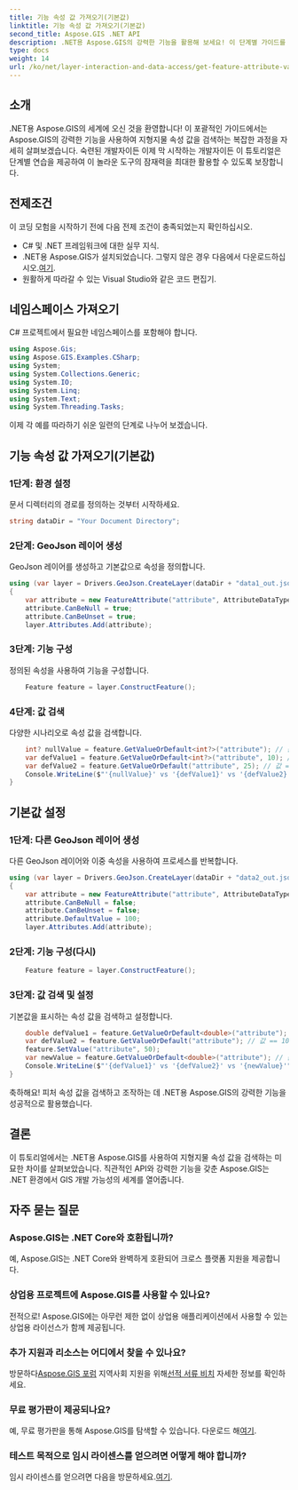 ```yaml
---
title: 기능 속성 값 가져오기(기본값)
linktitle: 기능 속성 값 가져오기(기본값)
second_title: Aspose.GIS .NET API
description: .NET용 Aspose.GIS의 강력한 기능을 활용해 보세요! 이 단계별 가이드를 통해 지형지물 속성 값을 손쉽게 검색하고 조작하세요. 지금 평가판을 다운로드하세요!
type: docs
weight: 14
url: /ko/net/layer-interaction-and-data-access/get-feature-attribute-value-default/
---
```

## 소개
.NET용 Aspose.GIS의 세계에 오신 것을 환영합니다! 이 포괄적인 가이드에서는 Aspose.GIS의 강력한 기능을 사용하여 지형지물 속성 값을 검색하는 복잡한 과정을 자세히 살펴보겠습니다. 숙련된 개발자이든 이제 막 시작하는 개발자이든 이 튜토리얼은 단계별 연습을 제공하여 이 놀라운 도구의 잠재력을 최대한 활용할 수 있도록 보장합니다.
## 전제조건
이 코딩 모험을 시작하기 전에 다음 전제 조건이 충족되었는지 확인하십시오.
- C# 및 .NET 프레임워크에 대한 실무 지식.
-  .NET용 Aspose.GIS가 설치되었습니다. 그렇지 않은 경우 다음에서 다운로드하십시오.[여기](https://releases.aspose.com/gis/net/).
- 원활하게 따라갈 수 있는 Visual Studio와 같은 코드 편집기.
## 네임스페이스 가져오기
C# 프로젝트에서 필요한 네임스페이스를 포함해야 합니다.
```csharp
using Aspose.Gis;
using Aspose.GIS.Examples.CSharp;
using System;
using System.Collections.Generic;
using System.IO;
using System.Linq;
using System.Text;
using System.Threading.Tasks;
```
이제 각 예를 따라하기 쉬운 일련의 단계로 나누어 보겠습니다.
## 기능 속성 값 가져오기(기본값)
### 1단계: 환경 설정
문서 디렉터리의 경로를 정의하는 것부터 시작하세요.
```csharp
string dataDir = "Your Document Directory";
```
### 2단계: GeoJson 레이어 생성
GeoJson 레이어를 생성하고 기본값으로 속성을 정의합니다.
```csharp
using (var layer = Drivers.GeoJson.CreateLayer(dataDir + "data1_out.json"))
{
    var attribute = new FeatureAttribute("attribute", AttributeDataType.Integer);
    attribute.CanBeNull = true;
    attribute.CanBeUnset = true;
    layer.Attributes.Add(attribute);
```
### 3단계: 기능 구성
정의된 속성을 사용하여 기능을 구성합니다.
```csharp
    Feature feature = layer.ConstructFeature();
```
### 4단계: 값 검색
다양한 시나리오로 속성 값을 검색합니다.
```csharp
    int? nullValue = feature.GetValueOrDefault<int?>("attribute"); // 값 == null
    var defValue1 = feature.GetValueOrDefault<int?>("attribute", 10); // 값 == 10
    var defValue2 = feature.GetValueOrDefault("attribute", 25); // 값 == 10
    Console.WriteLine($"'{nullValue}' vs '{defValue1}' vs '{defValue2}'");
}
```
## 기본값 설정
### 1단계: 다른 GeoJson 레이어 생성
다른 GeoJson 레이어와 이중 속성을 사용하여 프로세스를 반복합니다.
```csharp
using (var layer = Drivers.GeoJson.CreateLayer(dataDir + "data2_out.json"))
{
    var attribute = new FeatureAttribute("attribute", AttributeDataType.Double);
    attribute.CanBeNull = false;
    attribute.CanBeUnset = false;
    attribute.DefaultValue = 100;
    layer.Attributes.Add(attribute);
```
### 2단계: 기능 구성(다시)
```csharp
    Feature feature = layer.ConstructFeature();
```
### 3단계: 값 검색 및 설정
기본값을 표시하는 속성 값을 검색하고 설정합니다.
```csharp
    double defValue1 = feature.GetValueOrDefault<double>("attribute"); // 값 == 100
    var defValue2 = feature.GetValueOrDefault("attribute"); // 값 == 100
    feature.SetValue("attribute", 50);
    var newValue = feature.GetValueOrDefault<double>("attribute"); // 값 == 50
    Console.WriteLine($"'{defValue1}' vs '{defValue2}' vs '{newValue}'");
}
```
축하해요! 피처 속성 값을 검색하고 조작하는 데 .NET용 Aspose.GIS의 강력한 기능을 성공적으로 활용했습니다.
## 결론
이 튜토리얼에서는 .NET용 Aspose.GIS를 사용하여 지형지물 속성 값을 검색하는 미묘한 차이를 살펴보았습니다. 직관적인 API와 강력한 기능을 갖춘 Aspose.GIS는 .NET 환경에서 GIS 개발 가능성의 세계를 열어줍니다.
## 자주 묻는 질문
### Aspose.GIS는 .NET Core와 호환됩니까?
예, Aspose.GIS는 .NET Core와 완벽하게 호환되어 크로스 플랫폼 지원을 제공합니다.
### 상업용 프로젝트에 Aspose.GIS를 사용할 수 있나요?
전적으로! Aspose.GIS에는 아무런 제한 없이 상업용 애플리케이션에서 사용할 수 있는 상업용 라이선스가 함께 제공됩니다.
### 추가 지원과 리소스는 어디에서 찾을 수 있나요?
 방문하다[Aspose.GIS 포럼](https://forum.aspose.com/c/gis/33) 지역사회 지원을 위해[선적 서류 비치](https://reference.aspose.com/gis/net/) 자세한 정보를 확인하세요.
### 무료 평가판이 제공되나요?
 예, 무료 평가판을 통해 Aspose.GIS를 탐색할 수 있습니다. 다운로드 해[여기](https://releases.aspose.com/).
### 테스트 목적으로 임시 라이센스를 얻으려면 어떻게 해야 합니까?
 임시 라이센스를 얻으려면 다음을 방문하세요.[여기](https://purchase.aspose.com/temporary-license/).